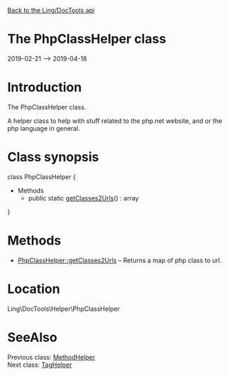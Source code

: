 [Back to the Ling/DocTools api](https://github.com/lingtalfi/DocTools/blob/master/doc/api/Ling/DocTools.md)



The PhpClassHelper class
================
2019-02-21 --> 2019-04-18






Introduction
============

The PhpClassHelper class.

A helper class to help with stuff related to the php.net website, and or the php language in general.



Class synopsis
==============


class <span class="pl-k">PhpClassHelper</span>  {

- Methods
    - public static [getClasses2Urls](https://github.com/lingtalfi/DocTools/blob/master/doc/api/Ling/DocTools/Helper/PhpClassHelper/getClasses2Urls.md)() : array

}






Methods
==============

- [PhpClassHelper::getClasses2Urls](https://github.com/lingtalfi/DocTools/blob/master/doc/api/Ling/DocTools/Helper/PhpClassHelper/getClasses2Urls.md) &ndash; Returns a map of php class to url.





Location
=============
Ling\DocTools\Helper\PhpClassHelper


SeeAlso
==============
Previous class: [MethodHelper](https://github.com/lingtalfi/DocTools/blob/master/doc/api/Ling/DocTools/Helper/MethodHelper.md)<br>Next class: [TagHelper](https://github.com/lingtalfi/DocTools/blob/master/doc/api/Ling/DocTools/Helper/TagHelper.md)<br>
